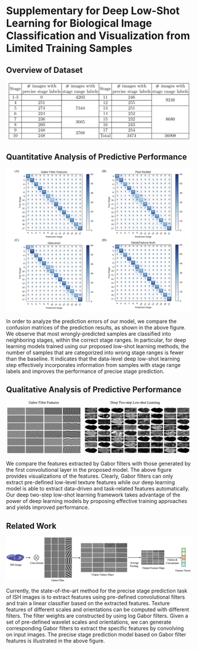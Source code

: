 # Supplementary for Deep Low-Shot Learning for Biological Image Classification and Visualization from Limited Training Samples 

## Overview of Dataset

![model](./figures/dataset.png)

## Quantitative Analysis of Predictive Performance

![model](./figures/confusion_matrix.png)

In order to analyze the prediction errors of our model, we compare the confusion matrices of the prediction results, as shown in the above figure. We observe that most wrongly-predicted samples are classified into neighboring stages, within the correct stage ranges. In particular, for deep learning models trained using our proposed low-shot learning methods, the number of samples that are categorized into wrong stage ranges is fewer than the baseline. It indicates that the data-level deep low-shot learning step effectively incorporates information from samples with stage range labels and improves the performance of precise stage prediction.

## Qualitative Analysis of Predictive Performance

![model](./figures/feature_compare.png)

We compare the features extracted by Gabor filters with those generated by the first convolutional layer in the proposed model. The above figure provides visualizations of the features. Clearly, Gabor filters can only extract pre-defined low-level texture features while our deep learning model is able to extract data-driven and task-related features automatically. Our deep two-step low-shot learning framework takes advantage of the power of deep learning models by proposing effective training approaches and yields improved performance.

## Related Work

![model](./figures/gabor_feature.png)

Currently, the state-of-the-art method for the precise stage prediction task of ISH images is to extract features using pre-defined convolutional filters and train a linear classifier based on the extracted features. Texture features of different scales and orientations can be computed with different filters. The filter weights are constructed by using log Gabor filters. Given a set of pre-defined wavelet scales and orientations, we can generate corresponding Gabor filters to extract the specific features by convolving on input images. The precise stage prediction model based on Gabor filter features is illustrated in the above figure.



